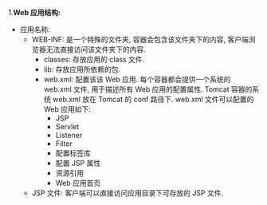 1.**Web 应用结构:**   
* 应用名称: 
  * WEB-INF: 是一个特殊的文件夹, 容器会包含该文件夹下的内容, 客户端浏览器无法直接访问该文件夹下的内容.
    * classes: 存放应用的 class 文件.
    * lib: 存放应用所依赖的包.
    * web.xml: 配置该该 Web 应用. 每个容器都会提供一个系统的 web.xml 文件, 用于描述所有 Web 应用的配置属性. Tomcat 容器的系统 web.xml 放在 Tomcat 的 conf 路径下. web.xml 文件可以配置的 Web 应用如下:
      * JSP
      * Servlet
      * Listener
      * Filter
      * 配置标签库
      * 配置 JSP 属性
      * 资源引用
      * Web 应用首页
  * JSP 文件: 客户端可以直接访问应用目录下可存放的 JSP 文件.
